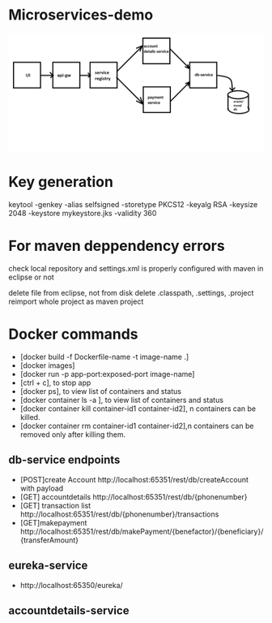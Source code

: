 # Microservices-demo
![Architecture diagram](https://github.com/Nikkithakur/Microservices-demo/blob/master/ArchitectureDiagram.png)

# Key generation
keytool -genkey -alias selfsigned -storetype PKCS12 -keyalg RSA -keysize 2048 -keystore mykeystore.jks -validity 360

# For maven deppendency errors

check local repository and settings.xml is properly configured with maven in eclipse or not

delete file from eclipse, not from disk
delete .classpath, .settings, .project
reimport whole project as maven project

# Docker commands

- [docker build -f Dockerfile-name -t image-name .]
- [docker images]
- [docker run -p app-port:exposed-port image-name]
- [ctrl + c], to stop app
- [docker ps], to view list of containers and status
- [docker container ls -a ], to view list of containers and status
- [docker container kill container-id1 container-id2], n containers can be killed.
- [docker container rm container-id1 container-id2],n containers can be removed only after killing them.



## db-service endpoints
- [POST]create Account http://localhost:65351/rest/db/createAccount with payload
- [GET] accountdetails http://localhost:65351/rest/db/{phonenumber}
- [GET] transaction list http://localhost:65351/rest/db/{phonenumber}/transactions
- [GET]makepayment http://localhost:65351/rest/db/makePayment/{benefactor}/{beneficiary}/{transferAmount}

## eureka-service
- http://localhost:65350/eureka/

## accountdetails-service
